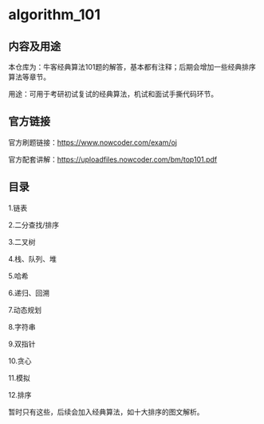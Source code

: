 # algorithm_101

## 内容及用途

本仓库为：牛客经典算法101题的解答，基本都有注释；后期会增加一些经典排序算法等章节。

用途：可用于考研初试复试的经典算法，机试和面试手撕代码环节。

## 官方链接

官方刷题链接：https://www.nowcoder.com/exam/oj

官方配套讲解：https://uploadfiles.nowcoder.com/bm/top101.pdf

## 目录

1.链表

2.二分查找/排序

3.二叉树

4.栈、队列、堆

5.哈希

6.递归、回溯

7.动态规划

8.字符串

9.双指针

10.贪心

11.模拟

12.排序

暂时只有这些，后续会加入经典算法，如十大排序的图文解析。

